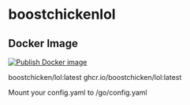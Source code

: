 # boostchickenlol

## Docker Image
[![Publish Docker image](https://github.com/boostchicken/lol/actions/workflows/docker-image.yml/badge.svg)](https://github.com/boostchicken/lol/actions/workflows/docker-image.yml)

boostchicken/lol:latest
ghcr.io/boostchicken/lol:latest

Mount your config.yaml to /go/config.yaml
